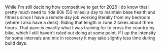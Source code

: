 While I'm still deciding how competitive to get for 2026 I do know that I pretty much need to ride 80k (50 miles) a day to maintain base health and fitness since I have a remote day job working literally from my bedroom (where I also have a desk). Riding that length in zone 2 takes about three hours. That pace is exactly what I was training for to cross the country by bike, which I still haven't ruled out doing at some point. If I up the intensity for some intervals and mix in recovery it may take slightly less time during build days.